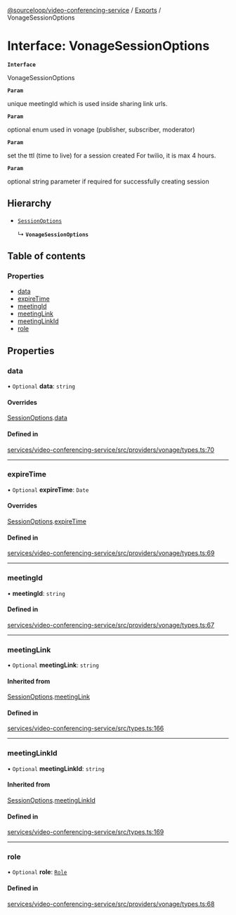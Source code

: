 [@sourceloop/video-conferencing-service](../README.md) / [Exports](../modules.md) / VonageSessionOptions

# Interface: VonageSessionOptions

**`Interface`**

VonageSessionOptions

**`Param`**

unique meetingId which is used inside sharing link urls.

**`Param`**

optional enum used in vonage (publisher, subscriber, moderator)

**`Param`**

set the ttl (time to live) for a session created For twilio, it is max 4 hours.

**`Param`**

optional string parameter if required for successfully creating session

## Hierarchy

- [`SessionOptions`](SessionOptions.md)

  ↳ **`VonageSessionOptions`**

## Table of contents

### Properties

- [data](VonageSessionOptions.md#data)
- [expireTime](VonageSessionOptions.md#expiretime)
- [meetingId](VonageSessionOptions.md#meetingid)
- [meetingLink](VonageSessionOptions.md#meetinglink)
- [meetingLinkId](VonageSessionOptions.md#meetinglinkid)
- [role](VonageSessionOptions.md#role)

## Properties

### data

• `Optional` **data**: `string`

#### Overrides

[SessionOptions](SessionOptions.md).[data](SessionOptions.md#data)

#### Defined in

[services/video-conferencing-service/src/providers/vonage/types.ts:70](https://github.com/sourcefuse/loopback4-microservice-catalog/blob/d35fdb3f0/services/video-conferencing-service/src/providers/vonage/types.ts#L70)

___

### expireTime

• `Optional` **expireTime**: `Date`

#### Overrides

[SessionOptions](SessionOptions.md).[expireTime](SessionOptions.md#expiretime)

#### Defined in

[services/video-conferencing-service/src/providers/vonage/types.ts:69](https://github.com/sourcefuse/loopback4-microservice-catalog/blob/d35fdb3f0/services/video-conferencing-service/src/providers/vonage/types.ts#L69)

___

### meetingId

• **meetingId**: `string`

#### Defined in

[services/video-conferencing-service/src/providers/vonage/types.ts:67](https://github.com/sourcefuse/loopback4-microservice-catalog/blob/d35fdb3f0/services/video-conferencing-service/src/providers/vonage/types.ts#L67)

___

### meetingLink

• `Optional` **meetingLink**: `string`

#### Inherited from

[SessionOptions](SessionOptions.md).[meetingLink](SessionOptions.md#meetinglink)

#### Defined in

[services/video-conferencing-service/src/types.ts:166](https://github.com/sourcefuse/loopback4-microservice-catalog/blob/d35fdb3f0/services/video-conferencing-service/src/types.ts#L166)

___

### meetingLinkId

• `Optional` **meetingLinkId**: `string`

#### Inherited from

[SessionOptions](SessionOptions.md).[meetingLinkId](SessionOptions.md#meetinglinkid)

#### Defined in

[services/video-conferencing-service/src/types.ts:169](https://github.com/sourcefuse/loopback4-microservice-catalog/blob/d35fdb3f0/services/video-conferencing-service/src/types.ts#L169)

___

### role

• `Optional` **role**: [`Role`](../enums/VonageEnums.Role.md)

#### Defined in

[services/video-conferencing-service/src/providers/vonage/types.ts:68](https://github.com/sourcefuse/loopback4-microservice-catalog/blob/d35fdb3f0/services/video-conferencing-service/src/providers/vonage/types.ts#L68)
